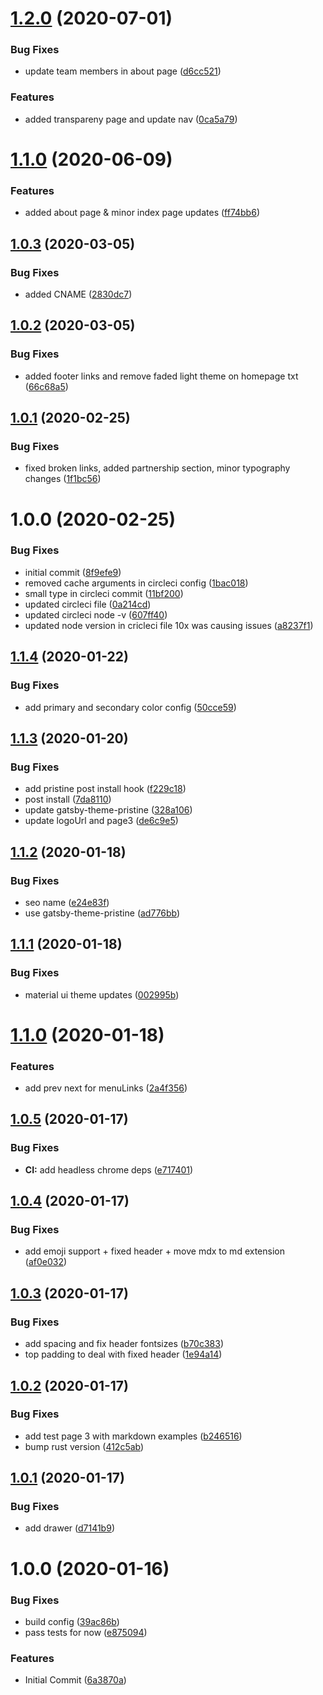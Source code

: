 # [1.2.0](https://github.com/etclabscore/etccore-website/compare/1.1.0...1.2.0) (2020-07-01)


### Bug Fixes

* update team members in about page ([d6cc521](https://github.com/etclabscore/etccore-website/commit/d6cc521e3d6b68ddf2de8c44655a29acad78296a))


### Features

* added transpareny page and update nav ([0ca5a79](https://github.com/etclabscore/etccore-website/commit/0ca5a7972c5a9eede1625625329b3d94ca45a160))

# [1.1.0](https://github.com/etclabscore/etccore-website/compare/1.0.3...1.1.0) (2020-06-09)


### Features

* added about page & minor index page updates ([ff74bb6](https://github.com/etclabscore/etccore-website/commit/ff74bb60fb7240c4016c83590c0906e10930286b))

## [1.0.3](https://github.com/etclabscore/etccore-website/compare/1.0.2...1.0.3) (2020-03-05)


### Bug Fixes

* added CNAME ([2830dc7](https://github.com/etclabscore/etccore-website/commit/2830dc7860619fb6b8e49112a62049675ed62d4c))

## [1.0.2](https://github.com/etclabscore/etccore-website/compare/1.0.1...1.0.2) (2020-03-05)


### Bug Fixes

* added footer links and remove faded light theme on homepage txt ([66c68a5](https://github.com/etclabscore/etccore-website/commit/66c68a55ac9aa8b4c8cbff0b42dfe0d048207981))

## [1.0.1](https://github.com/etclabscore/etccore-website/compare/1.0.0...1.0.1) (2020-02-25)


### Bug Fixes

* fixed broken links, added partnership section, minor typography changes ([1f1bc56](https://github.com/etclabscore/etccore-website/commit/1f1bc560301a38fe4937755525118fb0fd874a33))

# 1.0.0 (2020-02-25)


### Bug Fixes

* initial commit ([8f9efe9](https://github.com/etclabscore/etccore-website/commit/8f9efe9fa8918fe02763c2350399e9ff610f5e6a))
* removed cache arguments in circleci config ([1bac018](https://github.com/etclabscore/etccore-website/commit/1bac0187a8a13b567c47d2da36ce0db1b6a80299))
* small type in circleci commit ([11bf200](https://github.com/etclabscore/etccore-website/commit/11bf2005535f64efb91a0b74fa1f92a8dcde62cb))
* updated circleci file ([0a214cd](https://github.com/etclabscore/etccore-website/commit/0a214cd9e8a27ee8bcc85305e00cb9660911c45f))
* updated circleci node -v ([607ff40](https://github.com/etclabscore/etccore-website/commit/607ff40417d8295c5ec4e6f299eee60eabeb0122))
* updated node version in cricleci file 10x was causing issues ([a8237f1](https://github.com/etclabscore/etccore-website/commit/a8237f105134c9ee3cb4762e573455bf8591c76d))

## [1.1.4](https://github.com/etclabscore/pristine-typescript-gatsby-react-material-ui/compare/1.1.3...1.1.4) (2020-01-22)


### Bug Fixes

* add primary and secondary color config ([50cce59](https://github.com/etclabscore/pristine-typescript-gatsby-react-material-ui/commit/50cce598579e5ef660bc12da6ae7f047d169f749))

## [1.1.3](https://github.com/etclabscore/pristine-typescript-gatsby-react-material-ui/compare/1.1.2...1.1.3) (2020-01-20)


### Bug Fixes

* add pristine post install hook ([f229c18](https://github.com/etclabscore/pristine-typescript-gatsby-react-material-ui/commit/f229c18d1be8731caa9be54990f31efa86ce57f9))
* post install ([7da8110](https://github.com/etclabscore/pristine-typescript-gatsby-react-material-ui/commit/7da81104b64204120576d0839154e387210a9885))
* update gatsby-theme-pristine ([328a106](https://github.com/etclabscore/pristine-typescript-gatsby-react-material-ui/commit/328a106f9f393a05f4250825bdcb2074f8b2ca65))
* update logoUrl and page3 ([de6c9e5](https://github.com/etclabscore/pristine-typescript-gatsby-react-material-ui/commit/de6c9e598ced7a681c2387728b4e0ff24830677a))

## [1.1.2](https://github.com/etclabscore/pristine-typescript-gatsby-react-material-ui/compare/1.1.1...1.1.2) (2020-01-18)


### Bug Fixes

* seo name ([e24e83f](https://github.com/etclabscore/pristine-typescript-gatsby-react-material-ui/commit/e24e83f9c3321c27f5c0dfc37377727cbc8365c8))
* use gatsby-theme-pristine ([ad776bb](https://github.com/etclabscore/pristine-typescript-gatsby-react-material-ui/commit/ad776bb9f1672f76aeb1a1687da3228060fcee3e))

## [1.1.1](https://github.com/etclabscore/pristine-typescript-gatsby-react-material-ui/compare/1.1.0...1.1.1) (2020-01-18)


### Bug Fixes

* material ui theme updates ([002995b](https://github.com/etclabscore/pristine-typescript-gatsby-react-material-ui/commit/002995b924dc2ca3941d7791d3b71b531fa36fab))

# [1.1.0](https://github.com/etclabscore/pristine-typescript-gatsby-react-material-ui/compare/1.0.5...1.1.0) (2020-01-18)


### Features

* add prev next for menuLinks ([2a4f356](https://github.com/etclabscore/pristine-typescript-gatsby-react-material-ui/commit/2a4f3569731ba9beb55a4e154c95a7a3bf01cc24))

## [1.0.5](https://github.com/etclabscore/pristine-typescript-gatsby-react-material-ui/compare/1.0.4...1.0.5) (2020-01-17)


### Bug Fixes

* **CI:** add headless chrome deps ([e717401](https://github.com/etclabscore/pristine-typescript-gatsby-react-material-ui/commit/e71740118eaf3ec9d8d281b6416c8b36f76c48f6))

## [1.0.4](https://github.com/etclabscore/pristine-typescript-gatsby-react-material-ui/compare/1.0.3...1.0.4) (2020-01-17)


### Bug Fixes

* add emoji support + fixed header + move mdx to md extension ([af0e032](https://github.com/etclabscore/pristine-typescript-gatsby-react-material-ui/commit/af0e03202ecde087ce01bce282e0a5883875da9d))

## [1.0.3](https://github.com/etclabscore/pristine-typescript-gatsby-react-material-ui/compare/1.0.2...1.0.3) (2020-01-17)


### Bug Fixes

* add spacing and fix header fontsizes ([b70c383](https://github.com/etclabscore/pristine-typescript-gatsby-react-material-ui/commit/b70c3834fff98975cbd46a03c9e6d4af4bf97d82))
* top padding to deal with fixed header ([1e94a14](https://github.com/etclabscore/pristine-typescript-gatsby-react-material-ui/commit/1e94a144965d7faf66da4615d5d105ac3ecfdfa9))

## [1.0.2](https://github.com/etclabscore/pristine-typescript-gatsby-react-material-ui/compare/1.0.1...1.0.2) (2020-01-17)


### Bug Fixes

* add test page 3 with markdown examples ([b246516](https://github.com/etclabscore/pristine-typescript-gatsby-react-material-ui/commit/b24651690c7e055479e443eb13ed51b78f0a6129))
* bump rust version ([412c5ab](https://github.com/etclabscore/pristine-typescript-gatsby-react-material-ui/commit/412c5ab50083c764f9e482ee36c2ccae9ee3751b))

## [1.0.1](https://github.com/etclabscore/pristine-typescript-gatsby-react-material-ui/compare/1.0.0...1.0.1) (2020-01-17)


### Bug Fixes

* add drawer ([d7141b9](https://github.com/etclabscore/pristine-typescript-gatsby-react-material-ui/commit/d7141b9fd115e00cba12139feac3ab750ad816bd))

# 1.0.0 (2020-01-16)


### Bug Fixes

* build config ([39ac86b](https://github.com/etclabscore/pristine-typescript-gatsby-react-material-ui/commit/39ac86bcfc5475f7bb4e15b60b6d1ddf617b37a3))
* pass tests for now ([e875094](https://github.com/etclabscore/pristine-typescript-gatsby-react-material-ui/commit/e875094e14996d5b4f6822aea2884199f2926cb7))


### Features

* Initial Commit ([6a3870a](https://github.com/etclabscore/pristine-typescript-gatsby-react-material-ui/commit/6a3870aa91a9df11a3970e578b689975f4e41447))
